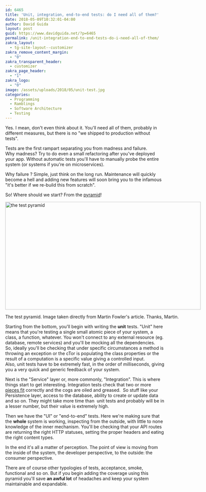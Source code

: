 ```yaml
---
id: 6465
title: 'Unit, integration, end-to-end tests: do I need all of them?'
date: 2018-05-09T10:32:01-04:00
author: David Guida
layout: post
guid: https://www.davidguida.net/?p=6465
permalink: /unit-integration-end-to-end-tests-do-i-need-all-of-them/
zakra_layout:
  - tg-site-layout--customizer
zakra_remove_content_margin:
  - "0"
zakra_transparent_header:
  - customizer
zakra_page_header:
  - "1"
zakra_logo:
  - "0"
image: /assets/uploads/2018/05/unit-test.jpg
categories:
  - Programming
  - Ramblings
  - Software Architecture
  - Testing
---
```

Yes. I mean, don't even think about it. You'll need all of them, probably in different measures, but there is no "we shipped to production without tests".

Tests are the first rampart separating you from madness and failure.  
Why madness? Try to do even a small refactoring after you've deployed your app. Without automatic tests you'll have to manually probe the entire system (or systems if you're on microservices).

Why failure ? Simple, just think on the long run. Maintenance will quickly become a hell and adding new features will soon bring you to the infamous "it's better if we re-build this from scratch".

So! Where should we start? From the <a href="https://martinfowler.com/bliki/TestPyramid.html" target="_blank" rel="noopener noreferrer">pyramid</a>!

<div style="width: 629px" class="wp-caption alignnone">
  <img loading="lazy" title="the test pyramid" src="https://i1.wp.com/martinfowler.com/bliki/images/testPyramid/test-pyramid.png?resize=619%2C341&#038;ssl=1" alt="the test pyramid" width="619" height="341"  data-recalc-dims="1" />
  
  <p class="wp-caption-text">
    The test pyramid. Image taken directly from Martin Fowler's article. Thanks, Martin.
  </p>
</div>

Starting from the bottom, you'll begin with writing the&nbsp;**unit** tests. "Unit" here means that you're testing a single small atomic piece of your system, a class, a function, whatever. You won't connect to any external resource (eg. database, remote services) and you'll be mocking all the dependencies.&nbsp;  
So, ideally you'll be checking that under specific circumstances a method is throwing an exception or the cTor is populating the class properties or the result of a computation is a specific value giving a controlled input.  
Also, unit tests have to be extremely fast, in the order of milliseconds, giving you a very quick and generic feedback of your system.

Next is the "Service" layer or, more commonly, "Integration". This is where things start to get interesting. Integration tests check that two or more <a href="https://www.youtube.com/watch?v=vs0GvGnKJ9U" target="_blank" rel="noopener noreferrer">pieces fit</a>&nbsp;correctly and the cogs are oiled and greased.&nbsp; So stuff like your Persistence layer, access to the database, ability to create or update data and so on. They might take more time than&nbsp; unit tests and probably will be in a lesser number, but their value is extremely high.

Then we have the "UI" or "end-to-end" tests. Here we're making sure that the&nbsp;**whole** system is working, inspecting from the outside, with little to none knowledge of the inner mechanism. You'll be checking that your API routes are returning the right HTTP statuses, setting the proper headers and eating the right content types.

In the end it's all a matter of perception. The point of view is moving from the inside of the system, the developer perspective, to the outside: the consumer perspective.

There are of course other typologies of tests, acceptance, smoke, functional and so on. But if you begin adding the coverage using this pyramid you'll save&nbsp;**an awful lot** of headaches and keep your system maintainable and expandable.

<div class="post-details-footer-widgets">
</div>